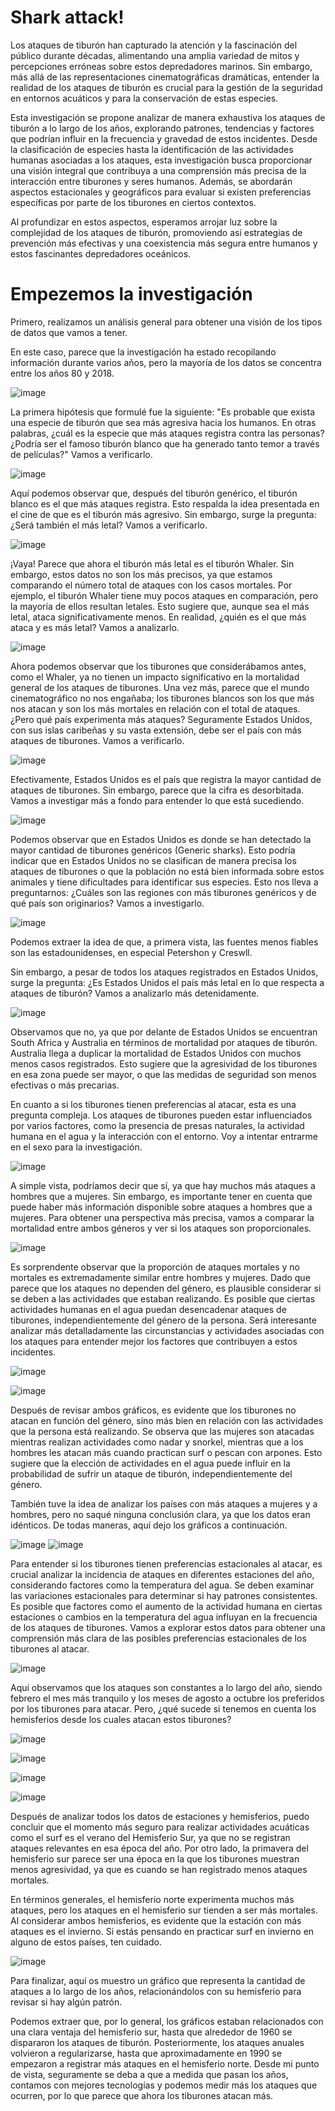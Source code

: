 # Shark attack!

Los ataques de tiburón han capturado la atención y la fascinación del público durante décadas, alimentando una amplia variedad de mitos y percepciones erróneas sobre estos depredadores marinos. Sin embargo, más allá de las representaciones cinematográficas dramáticas, entender la realidad de los ataques de tiburón es crucial para la gestión de la seguridad en entornos acuáticos y para la conservación de estas especies.

Esta investigación se propone analizar de manera exhaustiva los ataques de tiburón a lo largo de los años, explorando patrones, tendencias y factores que podrían influir en la frecuencia y gravedad de estos incidentes. Desde la clasificación de especies hasta la identificación de las actividades humanas asociadas a los ataques, esta investigación busca proporcionar una visión integral que contribuya a una comprensión más precisa de la interacción entre tiburones y seres humanos. Además, se abordarán aspectos estacionales y geográficos para evaluar si existen preferencias específicas por parte de los tiburones en ciertos contextos.

Al profundizar en estos aspectos, esperamos arrojar luz sobre la complejidad de los ataques de tiburón, promoviendo así estrategias de prevención más efectivas y una coexistencia más segura entre humanos y estos fascinantes depredadores oceánicos.

# Empezemos la investigación

Primero, realizamos un análisis general para obtener una visión de los tipos de datos que vamos a tener. 

En este caso, parece que la investigación ha estado recopilando información durante varios años, pero la mayoría de los datos se concentra entre los años 80 y 2018.

![image](https://github.com/MiguelFernaandez/Proyects/assets/156945355/b295a9eb-8501-4298-85bd-345e5ac8de73)

La primera hipótesis que formulé fue la siguiente: "Es probable que exista una especie de tiburón que sea más agresiva hacia los humanos. En otras palabras, ¿cuál es la especie que más ataques registra contra las personas? ¿Podría ser el famoso tiburón blanco que ha generado tanto temor a través de películas?" Vamos a verificarlo.

![image](https://github.com/MiguelFernaandez/Proyects/assets/156945355/91fbd9b3-c4a2-4ec8-8609-d95bee830924)


Aquí podemos observar que, después del tiburón genérico, el tiburón blanco es el que más ataques registra. Esto respalda la idea presentada en el cine de que es el tiburón más agresivo. Sin embargo, surge la pregunta: ¿Será también el más letal? Vamos a verificarlo.

![image](https://github.com/MiguelFernaandez/Proyects/assets/156945355/3c8ec9ce-4d23-4647-ba1d-9a52f168a9e8)

¡Vaya! Parece que ahora el tiburón más letal es el tiburón Whaler. Sin embargo, estos datos no son los más precisos, ya que estamos comparando el número total de ataques con los casos mortales. Por ejemplo, el tiburón Whaler tiene muy pocos ataques en comparación, pero la mayoría de ellos resultan letales. Esto sugiere que, aunque sea el más letal, ataca significativamente menos. En realidad, ¿quién es el que más ataca y es más letal? Vamos a analizarlo.


![image](https://github.com/MiguelFernaandez/Proyects/assets/156945355/a0ac751f-9c1d-4412-9ead-da1c51d658b6)

Ahora podemos observar que los tiburones que considerábamos antes, como el Whaler, ya no tienen un impacto significativo en la mortalidad general de los ataques de tiburones. Una vez más, parece que el mundo cinematográfico no nos engañaba; los tiburones blancos son los que más nos atacan y son los más mortales en relación con el total de ataques. ¿Pero qué país experimenta más ataques? Seguramente Estados Unidos, con sus islas caribeñas y su vasta extensión, debe ser el país con más ataques de tiburones. Vamos a verificarlo.

![image](https://github.com/MiguelFernaandez/Proyects/assets/156945355/18f1d6ea-7f81-449a-a3da-1bf996f1cec1)

Efectivamente, Estados Unidos es el país que registra la mayor cantidad de ataques de tiburones. Sin embargo, parece que la cifra es desorbitada. Vamos a investigar más a fondo para entender lo que está sucediendo.

![image](https://github.com/MiguelFernaandez/Proyects/assets/156945355/d6933c8f-5488-4205-a8c3-25070025cea3)

Podemos observar que en Estados Unidos es donde se han detectado la mayor cantidad de tiburones genéricos (Generic sharks). Esto podría indicar que en Estados Unidos no se clasifican de manera precisa los ataques de tiburones o que la población no está bien informada sobre estos animales y tiene dificultades para identificar sus especies. Esto nos lleva a preguntarnos: ¿Cuáles son las regiones con más tiburones genéricos y de qué país son originarios? Vamos a investigarlo.

![image](https://github.com/MiguelFernaandez/Proyects/assets/156945355/d356d66f-9045-444a-abf0-ae3b4290f3b3)

Podemos extraer la idea de que, a primera vista, las fuentes menos fiables son las estadounidenses, en especial Petershon y Creswll.

Sin embargo, a pesar de todos los ataques registrados en Estados Unidos, surge la pregunta: ¿Es Estados Unidos el país más letal en lo que respecta a ataques de tiburón? Vamos a analizarlo más detenidamente.

![image](https://github.com/MiguelFernaandez/Proyects/assets/156945355/6d739f22-5071-4ed2-b983-1c804ecde142)

Observamos que no, ya que por delante de Estados Unidos se encuentran South Africa y Australia en términos de mortalidad por ataques de tiburón. Australia llega a duplicar la mortalidad de Estados Unidos con muchos menos casos registrados. Esto sugiere que la agresividad de los tiburones en esa zona puede ser mayor, o que las medidas de seguridad son menos efectivas o más precarias.

En cuanto a si los tiburones tienen preferencias al atacar, esta es una pregunta compleja. Los ataques de tiburones pueden estar influenciados por varios factores, como la presencia de presas naturales, la actividad humana en el agua y la interacción con el entorno.  Voy a intentar entrarme en el sexo para la investigación.

![image](https://github.com/MiguelFernaandez/Proyects/assets/156945355/aedd4f5f-5e4d-42ec-a4bc-3757269fb950)

A simple vista, podríamos decir que sí, ya que hay muchos más ataques a hombres que a mujeres. Sin embargo, es importante tener en cuenta que puede haber más información disponible sobre ataques a hombres que a mujeres. Para obtener una perspectiva más precisa, vamos a comparar la mortalidad entre ambos géneros y ver si los ataques son proporcionales.

![image](https://github.com/MiguelFernaandez/Proyects/assets/156945355/9d1411b4-f896-44fa-9d0f-db13b210a12e)

Es sorprendente observar que la proporción de ataques mortales y no mortales es extremadamente similar entre hombres y mujeres. Dado que parece que los ataques no dependen del género, es plausible considerar si se deben a las actividades que estaban realizando. Es posible que ciertas actividades humanas en el agua puedan desencadenar ataques de tiburones, independientemente del género de la persona. Será interesante analizar más detalladamente las circunstancias y actividades asociadas con los ataques para entender mejor los factores que contribuyen a estos incidentes.

![image](https://github.com/MiguelFernaandez/Proyects/assets/156945355/3d2beae3-58e5-448e-89cf-a0abe40f3697)

![image](https://github.com/MiguelFernaandez/Proyects/assets/156945355/dbb2c553-c75a-485c-b914-16853a5f168c)

Después de revisar ambos gráficos, es evidente que los tiburones no atacan en función del género, sino más bien en relación con las actividades que la persona está realizando. Se observa que las mujeres son atacadas mientras realizan actividades como nadar y snorkel, mientras que a los hombres les atacan más cuando practican surf o pescan con arpones. Esto sugiere que la elección de actividades en el agua puede influir en la probabilidad de sufrir un ataque de tiburón, independientemente del género.

También tuve la idea de analizar los países con más ataques a mujeres y a hombres, pero no saqué ninguna conclusión clara, ya que los datos eran idénticos. De todas maneras, aquí dejo los gráficos a continuación.


![image](https://github.com/MiguelFernaandez/Proyects/assets/156945355/12cb38db-5bb4-48a2-b0fc-fbeb41629b3a)
![image](https://github.com/MiguelFernaandez/Proyects/assets/156945355/b541ad4d-27c5-4d70-ad2f-490af0a94043)

Para entender si los tiburones tienen preferencias estacionales al atacar, es crucial analizar la incidencia de ataques en diferentes estaciones del año, considerando factores como la temperatura del agua. Se deben examinar las variaciones estacionales para determinar si hay patrones consistentes. Es posible que factores como el aumento de la actividad humana en ciertas estaciones o cambios en la temperatura del agua influyan en la frecuencia de los ataques de tiburones. Vamos a explorar estos datos para obtener una comprensión más clara de las posibles preferencias estacionales de los tiburones al atacar.

![image](https://github.com/MiguelFernaandez/Proyects/assets/156945355/7560219f-a317-4311-ad6d-ead2cff68180)

Aquí observamos que los ataques son constantes a lo largo del año, siendo febrero el mes más tranquilo y los meses de agosto a octubre los preferidos por los tiburones para atacar. Pero, ¿qué sucede si tenemos en cuenta los hemisferios desde los cuales atacan estos tiburones?

![image](https://github.com/MiguelFernaandez/Proyects/assets/156945355/86d53b41-65c1-44c0-b950-e3d328e5507f)

![image](https://github.com/MiguelFernaandez/Proyects/assets/156945355/806c02f9-a129-4335-bf72-04ce4b914bcb)

![image](https://github.com/MiguelFernaandez/Proyects/assets/156945355/e4062e90-029d-4b5e-8837-197574f7cdfb)

![image](https://github.com/MiguelFernaandez/Proyects/assets/156945355/6f46e657-5f27-470a-a4c7-750e4dbe0687)


Después de analizar todos los datos de estaciones y hemisferios, puedo concluir que el momento más seguro para realizar actividades acuáticas como el surf es el verano del Hemisferio Sur, ya que no se registran ataques relevantes en esa época del año. Por otro lado, la primavera del hemisferio sur parece ser una época en la que los tiburones muestran menos agresividad, ya que es cuando se han registrado menos ataques mortales.

En términos generales, el hemisferio norte experimenta muchos más ataques, pero los ataques en el hemisferio sur tienden a ser más mortales. Al considerar ambos hemisferios, es evidente que la estación con más ataques es el invierno. Si estás pensando en practicar surf en invierno en alguno de estos países, ten cuidado.

![image](https://github.com/MiguelFernaandez/Proyects/assets/156945355/d9ecdf7e-948d-4a78-ab2f-3d130207e56e)

Para finalizar, aquí os muestro un gráfico que representa la cantidad de ataques a lo largo de los años, relacionándolos con su hemisferio para revisar si hay algún patrón.


Podemos extraer que, por lo general, los gráficos estaban relacionados con una clara ventaja del hemisferio sur, hasta que alrededor de 1960 se dispararon los ataques de tiburón. Posteriormente, los ataques anuales volvieron a regularizarse, hasta que aproximadamente en 1990 se empezaron a registrar más ataques en el hemisferio norte. Desde mi punto de vista, seguramente se deba a que a medida que pasan los años, contamos con mejores tecnologías y podemos medir más los ataques que ocurren, por lo que parece que ahora los tiburones atacan más.
